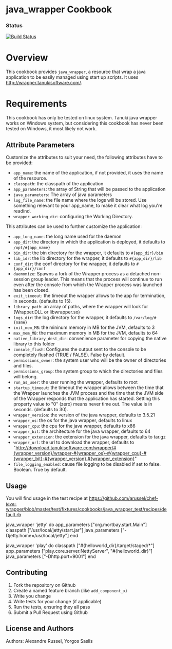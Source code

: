 java_wrapper Cookbook
=====================

### Status
[![Build Status](https://travis-ci.org/gsaslis/chef-java-wrapper.svg?branch=master)](https://travis-ci.org/gsaslis/chef-java-wrapper)

Overview
========
This cookbook provides `java_wrapper`, a resource that wrap a java application
to be easily managed using start up scripts. It uses http://wrapper.tanukisoftware.com/.

Requirements
============
This cookbook has only be tested on linux system. Tanuki java wrapper works on
Windows system, but considering this cookbook has never been tested on Windows,
it most likely not work.

Attribute Parameters
----------
Customize the attributes to suit your need, the following attributes
have to be provided:

- `app_name`: the name of the application, if not provided, it uses the name of the resource.
- `classpath`: the classpath of the application
- `app_parameters`: the array of String that will be passed to the application
- `java_parameters`: The array of java parameters
- `log_file_name`: the file name where the logs will be stored. Use something relevant to your app_name, to make it clear what log you're readind.
- `wrapper_working_dir`: configuring the Working Directory.

This attributes can be used to further customize the application:
- `app_long_name`: the long name used for the daemon
- `app_dir`: the directory in which the application is deployed, it defaults to `/opt/#{app_name}`
- `bin_dir`: the bin directory for the wrapper, it defaults to `#{app_dir}/bin`
- `lib_idr`: the lib directory for the wrapper, it defaults to `#{app_dir}/lib`
- `conf_dir`: the conf directory for the wrapper, it defaults to `#{app_dir}/conf`
- `daemonize`: Spawns a fork of the Wrapper process as a detached non-session group leader. This means that the process will continue to run even after the console from which the Wrapper process was launched has been closed.
- `exit_timeout`: the timeout the wrapper allows to the app for termination, in seconds. (defaults to 15).
- `library_path`: an array of paths, where the wrapper will look for (Wrapper.DLL or libwrapper.so)
- `logs_dir`: the log directory for the wrapper, it defaults to `/var/log/#{name}`
- `init_mem_MB`: the mininum memory in MB for the JVM, defaults to 3
- `max_mem_MB`: the maximum memory in MB for the JVM, defaults to 64
- `native_library_dest_dir`: convenience parameter for copying the native library to this folder
- `console_flush`: Configures the output sent to the console to be completely flushed (TRUE / FALSE). False by default.
- `permissions_owner`: the system user who will be the owner of directories and files.
- `permissions_group`: the system group to which the directories and files will belong.
- `run_as_user`: the user running the wrapper, defaults to root
- `startup_timeout`: the timeout the wrapper allows between the time that the Wrapper launches the JVM process and the time that the JVM side of the Wrapper responds that the application has started. Setting this property value to "0" (zero) means never time out. The value is in seconds. (defaults to 30).
- `wrapper_version`: the version of the java wrapper, defaults to 3.5.21
- `wrapper_os`: the os for the java wrapper, defaults to linux
- `wrapper_cpu`: the cpu for the java wrapper, defaults to x86
- `wrapper_bit`: the architecture for the java wrapper, defaults to 64
- `wrapper_extension`: the extension for the java wrapper, defaults to tar.gz
- `wrapper_url`: the url to download the wrapper, defaults to "http://download.tanukisoftware.com/wrapper/#{wrapper_version}/wrapper-#{wrapper_os}-#{wrapper_cpu}-#{wrapper_bit}-#{wrapper_version}.#{wrapper_extension}"
- `file_logging_enabled`: cause file logging to be disabled if set to false. Boolean. True by default.

Usage
-----
You will find usage in the test recipe at https://github.com/arussel/chef-java-wrapper/blob/master/test/fixtures/cookbooks/java_wrapper_test/recipes/default.rb

java_wrapper 'jetty' do
  app_parameters ["org.mortbay.start.Main"]
  classpath ["/usr/local/jetty/start.jar"]
  java_parameters ["-Djetty.home=/usr/local/jetty"]
end

java_wrapper 'play' do
  classpath ["#{helloworld_dir}/target/staged/*"]
  app_parameters ["play.core.server.NettyServer", "#{helloworld_dir}"]
  java_parameters ["-Dhttp.port=9001"]
end

Contributing
------------
1. Fork the repository on Github
2. Create a named feature branch (like `add_component_x`)
3. Write you change
4. Write tests for your change (if applicable)
5. Run the tests, ensuring they all pass
6. Submit a Pull Request using Github

License and Authors
-------------------
Authors: Alexandre Russel, Yorgos Saslis
